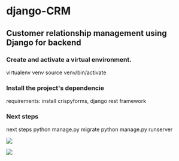 # django-CRM
## Customer relationship management using Django for backend

### Create and activate a virtual environment.
virtualenv venv
source venv/bin/activate

### Install the project's dependencie
requirements: install crispyforms, django rest framework

### Next steps
next steps
python manage.py migrate
python manage.py runserver

![](https://i.imgur.com/cugal0V.png)

![](https://i.imgur.com/KUgDiAA.png)
